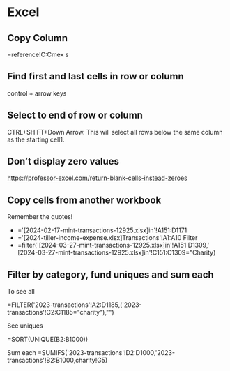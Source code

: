 # Excel

## Copy Column

=reference!C:Cmex s

## Find first and last cells in row or column

control + arrow keys

## Select to end of row or column

CTRL+SHIFT+Down Arrow. This will select all rows below the same column as the starting cell1.

## Don’t display zero values

https://professor-excel.com/return-blank-cells-instead-zeroes

## Copy cells from another workbook

Remember the quotes!

* ='[2024-02-17-mint-transactions-12925.xlsx]in'!A151:D1171
* ='[2024-tiller-income-expense.xlsx]Transactions'!A1:A10
Filter
* =filter('[2024-03-27-mint-transactions-12925.xlsx]in'!A151:D1309,'
[2024-03-27-mint-transactions-12925.xlsx]in'!C151:C1309="Charity)

## Filter by category, fund uniques and sum each

To see all

=FILTER('2023-transactions'!A2:D1185,('2023-transactions'!C2:C1185="charity"),"")

See uniques

=SORT(UNIQUE(B2:B1000))

Sum each
=SUMIFS('2023-transactions'!D2:D1000,'2023-transactions'!B2:B1000,charity!G5)

